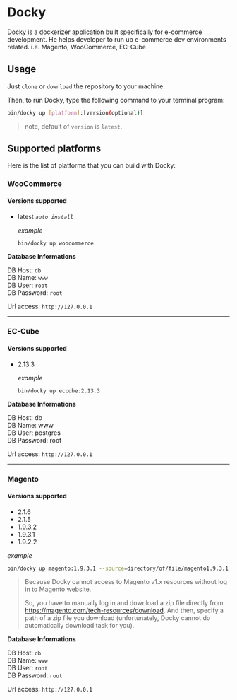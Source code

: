 # Docky

Docky is a dockerizer application built specifically for e-commerce development.
He helps developer to run up e-commerce dev environments related.
i.e. Magento, WooCommerce, EC-Cube

## Usage

Just `clone` or `download` the repository to your machine.

Then, to run Docky, type the following command to your terminal program:

```bash
bin/docky up [platform]:[version(optional)]
```

> note, default of `version` is `latest`.

## Supported platforms

Here is the list of platforms that you can build with Docky:

### WooCommerce

#### Versions supported

- latest _`auto install`_

    _example_

    ```bash
    bin/docky up woocommerce
    ```

**Database Informations**

DB Host: `db`  
DB Name: `www`  
DB User: `root`  
DB Password: `root`

Url access: `http://127.0.0.1`

---

### EC-Cube

#### Versions supported

- 2.13.3

    _example_

    ```bash
    bin/docky up eccube:2.13.3
    ```

**Database Informations**

DB Host: db  
DB Name: www  
DB User: postgres  
DB Password: root

Url access: `http://127.0.0.1`

---

### Magento

#### Versions supported

- 2.1.6
- 2.1.5
- 1.9.3.2
- 1.9.3.1
- 1.9.2.2

_example_

```bash
bin/docky up magento:1.9.3.1 --source=directory/of/file/magento1.9.3.1.zip
```

> Because Docky cannot access to Magento v1.x resources without log in to Magento website.  
> 
> So, you have to manually log in and download a zip file directly from https://magento.com/tech-resources/download. And then, specify a path of a zip file you download (unfortunately, Docky cannot do automatically download task for you).


**Database Informations**

DB Host: `db`  
DB Name: `www`  
DB User: `root`  
DB Password: `root`

Url access: `http://127.0.0.1`

